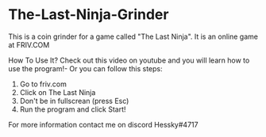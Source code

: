 # The-Last-Ninja-Grinder
This is a coin grinder for a game called "The Last Ninja". It is an online game at FRIV.COM

How To Use It?
Check out this video on youtube and you will learn how to use the program!- 
Or you can follow this steps:
1. Go to friv.com
2. Click on The Last Ninja
3. Don't be in fullscrean (press Esc)
4. Run the program and click Start!

For more information contact me on discord Hessky#4717
